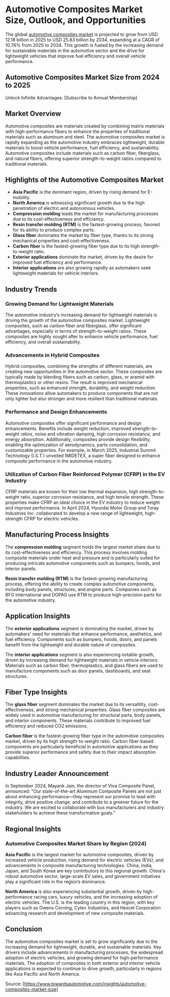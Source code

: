 # Automotive Composites Market Size, Outlook, and Opportunities

The global [automotive composites market](url) is projected to grow from USD 12.18 billion in 2025 to USD 25.83 billion by 2034, expanding at a CAGR of 10.76% from 2025 to 2034. This growth is fueled by the increasing demand for sustainable materials in the automotive sector and the drive for lightweight vehicles that improve fuel efficiency and overall vehicle performance.

## Automotive Composites Market Size from 2024 to 2025

Unlock Infinite Advantages: [Subscribe to Annual Membership]

## Market Overview

Automotive composites are materials created by combining matrix materials with high-performance fibers to enhance the properties of traditional materials such as aluminum and steel. The automotive composites market is rapidly expanding as the automotive industry embraces lightweight, durable materials to boost vehicle performance, fuel efficiency, and sustainability. Automotive composites include materials such as carbon fiber, fiberglass, and natural fibers, offering superior strength-to-weight ratios compared to traditional materials.

## Highlights of the Automotive Composites Market

- **Asia Pacific** is the dominant region, driven by rising demand for E-mobility.
- **North America** is witnessing significant growth due to the high penetration of electric and autonomous vehicles.
- **Compression molding** leads the market for manufacturing processes due to its cost-effectiveness and efficiency.
- **Resin transfer molding (RTM)** is the fastest-growing process, favored for its ability to produce complex parts.
- **Glass fiber** dominates the market by fiber type, thanks to its strong mechanical properties and cost-effectiveness.
- **Carbon fiber** is the fastest-growing fiber type due to its high strength-to-weight ratio.
- **Exterior applications** dominate the market, driven by the desire for improved fuel efficiency and performance.
- **Interior applications** are also growing rapidly as automakers seek lightweight materials for vehicle interiors.

## Industry Trends

### Growing Demand for Lightweight Materials

The automotive industry’s increasing demand for lightweight materials is driving the growth of the automotive composites market. Lightweight composites, such as carbon fiber and fiberglass, offer significant advantages, especially in terms of strength-to-weight ratios. These composites are highly sought after to enhance vehicle performance, fuel efficiency, and overall sustainability.

### Advancements in Hybrid Composites

Hybrid composites, combining the strengths of different materials, are creating new opportunities in the automotive sector. These composites are typically made by blending fibers such as carbon, glass, or aramid with thermoplastics or other resins. The result is improved mechanical properties, such as enhanced strength, durability, and weight reduction. These innovations allow automakers to produce components that are not only lighter but also stronger and more resilient than traditional materials.

### Performance and Design Enhancements

Automotive composites offer significant performance and design enhancements. Benefits include weight reduction, improved strength-to-weight ratios, noise and vibration damping, high corrosion resistance, and energy absorption. Additionally, composites provide design flexibility, enabling the optimization of aerodynamics, parts consolidation, and customizable properties. For example, in March 2025, Industrial Summit Technology (I.S.T.) unveiled IMIDETEX, a super fiber designed to enhance composite performance in the automotive industry.

### Utilization of Carbon Fiber Reinforced Polymer (CFRP) in the EV Industry

CFRP materials are known for their low thermal expansion, high strength-to-weight ratio, superior corrosion resistance, and high tensile strength. These properties make CFRP an ideal choice in the EV industry to reduce weight and improve performance. In April 2024, Hyundai Motor Group and Toray Industries Inc. collaborated to develop a new range of lightweight, high-strength CFRP for electric vehicles.

## Manufacturing Process Insights

The **compression molding** segment holds the largest market share due to its cost-effectiveness and efficiency. This process involves molding composite materials under heat and pressure and is particularly suited for producing intricate automotive components such as bumpers, hoods, and interior panels.

**Resin transfer molding (RTM)** is the fastest-growing manufacturing process, offering the ability to create complex automotive components, including body panels, structures, and engine parts. Companies such as BFG International and DOPAG use RTM to produce high-precision parts for the automotive industry.

## Application Insights

The **exterior applications** segment is dominating the market, driven by automakers' need for materials that enhance performance, aesthetics, and fuel efficiency. Components such as bumpers, hoods, doors, and panels benefit from the lightweight and durable nature of composites. 

The **interior applications** segment is also experiencing notable growth, driven by increasing demand for lightweight materials in vehicle interiors. Materials such as carbon fiber, thermoplastics, and glass fibers are used to manufacture components such as door panels, dashboards, and seat structures.

## Fiber Type Insights

The **glass fiber** segment dominates the market due to its versatility, cost-effectiveness, and strong mechanical properties. Glass fiber composites are widely used in automotive manufacturing for structural parts, body panels, and interior components. These materials contribute to improved fuel efficiency and reduced CO2 emissions.

**Carbon fiber** is the fastest-growing fiber type in the automotive composites market, driven by its high strength-to-weight ratio. Carbon fiber-based components are particularly beneficial in automotive applications as they provide superior performance and safety due to their impact absorption capabilities.

## Industry Leader Announcement

In September 2024, Mayank Jain, the director of Viva Composite Panel, announced: "Our state-of-the-art Aluminum Composite Panels are not just about enhancing performance—they represent our promise to lead with integrity, drive positive change, and contribute to a greener future for the industry. We are excited to collaborate with bus manufacturers and industry stakeholders to achieve these transformative goals."

## Regional Insights

### Automotive Composites Market Share by Region (2024)

**Asia Pacific** is the largest market for automotive composites, driven by increased vehicle production, rising demand for electric vehicles (EVs), and advancements in composite manufacturing technologies. China, India, Japan, and South Korea are key contributors to this regional growth. China's robust automotive sector, large-scale EV sales, and government initiatives play a significant role in the region’s dominance.

**North America** is also experiencing substantial growth, driven by high-performance racing cars, luxury vehicles, and the increasing adoption of electric vehicles. The U.S. is the leading country in this region, with key players such as Owens Corning, Cytec Industries, and Hexcel Corporation advancing research and development of new composite materials.

## Conclusion

The automotive composites market is set to grow significantly due to the increasing demand for lightweight, durable, and sustainable materials. Key drivers include advancements in manufacturing processes, the widespread adoption of electric vehicles, and growing demand for high-performance materials. The adoption of composites in both exterior and interior vehicle applications is expected to continue to drive growth, particularly in regions like Asia Pacific and North America.

Source: [https://www.towardsautomotive.com/insights/automotive-composites-market-size]
